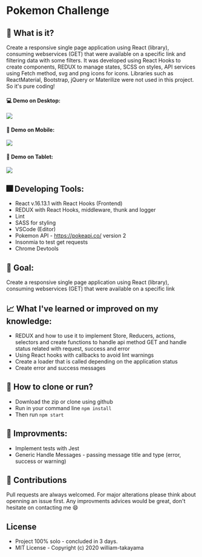 # Pokemon Challenge

## :triangular_flag_on_post: What is it? 
  Create a responsive single page application using React (library), consuming webservices (GET) that were available on a specific link and filtering data with some filters. It was developed using React Hooks to create components, REDUX to manage states, SCSS on styles, API services using Fetch method, svg and png icons for icons. Libraries such as ReactMaterial, Bootstrap, jQuery or Materilize were not  used in this project. So it's pure coding!
  
  #### :computer: Demo on Desktop:
  <img src="https://media.giphy.com/media/dBlV4geRt6Iarlo3QW/giphy.gif">
  
  #### :iphone: Demo on Mobile:
  <img src="https://media.giphy.com/media/RlrWWIX6XccJhZGpH2/giphy.gif">
  
  #### :tada: Demo on Tablet:
  <img src="https://media.giphy.com/media/J4CIRz19RU2pb9YLcc/giphy.gif">

## :fireworks: Developing Tools: 
  - React v.16.13.1 with React Hooks (Frontend)
  - REDUX with React Hooks, middleware, thunk and logger
  - Lint
  - SASS for styling
  - VSCode (Editor)
  - Pokemon API - https://pokeapi.co/ version 2
  - Insonmia to test get requests
  - Chrome Devtools

## :rocket: Goal:
  Create a responsive single page application using React (library), consuming webservices (GET) that were available on a specific link

## :chart_with_upwards_trend: What I've learned or improved on my knowledge: 
  - REDUX and how to use it to implement Store, Reducers, actions, selectors and create functions to handle api method GET and handle status related with request, success and error
  - Using React hooks with callbacks to avoid lint warnings
  - Create a loader that is called depending on the application status
  - Create error and success messages
  
## :feet: How to clone or run?
  - Download the zip or clone using github
  - Run in your command line ``` npm install ```
  - Then run ``` npm start ```
  
## :star2: Improvments:
  - Implement tests with Jest
  - Generic Handle Messages - passing message title and type (error, success or warning)

## :metal: Contributions
Pull requests are always welcomed. For major alterations please think about openning an issue first.
Any improvments advices would be great, don't hesitate on contacting me :smile:

## License
- Project 100% solo - concluded in 3 days. 
- MIT License - Copyright (c) 2020 william-takayama

